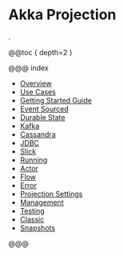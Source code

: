 # Akka Projection

.

@@toc { depth=2 }

@@@ index

* [Overview](overview.md)
* [Use Cases](use-cases.md)
* [Getting Started Guide](getting-started/index.md)
* [Event Sourced](eventsourced.md)
* [Durable State](durable-state.md)
* [Kafka](kafka.md)
* [Cassandra](cassandra.md)
* [JDBC](jdbc.md)
* [Slick](slick.md)
* [Running](running.md)
* [Actor](actor.md)
* [Flow](flow.md)
* [Error](error.md)
* [Projection Settings](projection-settings.md)
* [Management](management.md)
* [Testing](testing.md)
* [Classic](classic.md)
* [Snapshots](snapshots.md)

@@@

